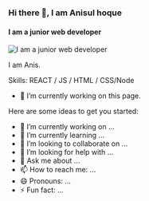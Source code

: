 ### Hi there 👋, I am Anisul hoque
#### I am a  junior web developer
![I am a  junior web developer](https://scontent.fcgp1-1.fna.fbcdn.net/v/t39.30808-1/285543546_1499340350510613_8811099906129157220_n.jpg?stp=dst-jpg_p160x160&_nc_cat=108&ccb=1-7&_nc_sid=7206a8&_nc_eui2=AeEOnV_uhHZmgL4Yp5fCOh53ZRc-6Zyw2J5lFz7pnLDYnsxQlTJZ8YeUQO--LnZSMlAwM5hhKf7Pfdnfcex0QSgb&_nc_ohc=WRMru-V7G4cAX8XqV4Q&_nc_ht=scontent.fcgp1-1.fna&oh=00_AT_C2fYeL1QDnJxrxXoABtx8NTdyX8thlFFY6mmaklMKSw&oe=62AAB448)

I am Anis. 

Skills:  REACT / JS / HTML / CSS/Node

- 🔭 I’m currently working on this page. 






Here are some ideas to get you started:

- 🔭 I’m currently working on ...
- 🌱 I’m currently learning ...
- 👯 I’m looking to collaborate on ...
- 🤔 I’m looking for help with ...
- 💬 Ask me about ...
- 📫 How to reach me: ...
- 😄 Pronouns: ...
- ⚡ Fun fact: ...


